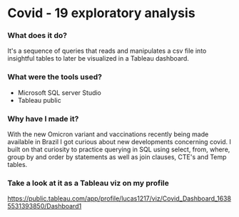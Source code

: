 # Covid - 19 exploratory analysis

### What does it do?

It's a sequence of queries that reads and manipulates a csv file into insightful tables to later be visualized in a Tableau dashboard.

### What were the tools used?

- Microsoft SQL server Studio
- Tableau public

### Why have I made it?

With the new Omicron variant and vaccinations recently being made available in Brazil I got curious about new developments concerning covid.
I built on that curiosity to practice querying in SQL using select, from, where, group by and order by statements as well as join clauses, CTE's and Temp tables. 

### Take a look at it as a Tableau viz on my profile

https://public.tableau.com/app/profile/lucas1217/viz/Covid_Dashboard_16385531393850/Dashboard1
